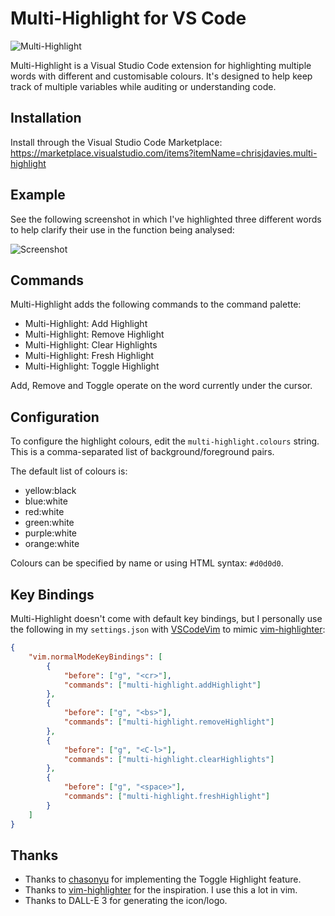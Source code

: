 # Multi-Highlight for VS Code

![Multi-Highlight](images/icon.png)

Multi-Highlight is a Visual Studio Code extension for highlighting multiple
words with different and customisable colours.  It's designed to help keep track
of multiple variables while auditing or understanding code.

## Installation

Install through the Visual Studio Code Marketplace:
https://marketplace.visualstudio.com/items?itemName=chrisjdavies.multi-highlight

## Example

See the following screenshot in which I've highlighted three different words to
help clarify their use in the function being analysed:

![Screenshot](images/screenshot.png)

## Commands

Multi-Highlight adds the following commands to the command palette:

- Multi-Highlight: Add Highlight
- Multi-Highlight: Remove Highlight
- Multi-Highlight: Clear Highlights
- Multi-Highlight: Fresh Highlight
- Multi-Highlight: Toggle Highlight

Add, Remove and Toggle operate on the word currently under the cursor.

## Configuration

To configure the highlight colours, edit the `multi-highlight.colours` string.
This is a comma-separated list of background/foreground pairs.

The default list of colours is:

- yellow:black
- blue:white
- red:white
- green:white
- purple:white
- orange:white

Colours can be specified by name or using HTML syntax: `#d0d0d0`.

## Key Bindings

Multi-Highlight doesn't come with default key bindings, but I personally use the
following in my `settings.json` with
[VSCodeVim](https://github.com/VSCodeVim/Vim) to mimic
[vim-highlighter](https://github.com/azabiong/vim-highlighter):

```json
{
    "vim.normalModeKeyBindings": [
        {
            "before": ["g", "<cr>"],
            "commands": ["multi-highlight.addHighlight"]
        },
        {
            "before": ["g", "<bs>"],
            "commands": ["multi-highlight.removeHighlight"]
        },
        {
            "before": ["g", "<C-l>"],
            "commands": ["multi-highlight.clearHighlights"]
        },
        {
            "before": ["g", "<space>"],
            "commands": ["multi-highlight.freshHighlight"]
        }
    ]
}
```

## Thanks

- Thanks to [chasonyu](https://github.com/chasonyu) for implementing the Toggle
  Highlight feature.
- Thanks to [vim-highlighter](https://github.com/azabiong/vim-highlighter) for
  the inspiration.  I use this a lot in vim.
- Thanks to DALL-E 3 for generating the icon/logo.
